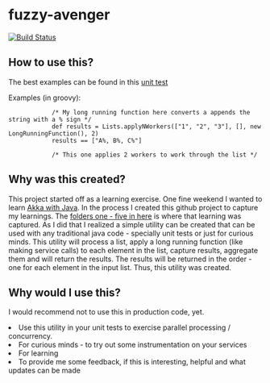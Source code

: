 fuzzy-avenger
=============

[![Build Status](https://travis-ci.org/daveayan/fuzzy-avenger.svg?branch=master)](https://travis-ci.org/daveayan/fuzzy-avenger)

## How to use this?
The best examples can be found in this [unit test](https://github.com/daveayan/fuzzy-avenger/blob/master/src/test/groovy/com/daveayan/fuzzyavenger/AkkaExecutionProviderTest.groovy)

Examples (in groovy):

				/* My long running function here converts a appends the string with a % sign */
				def results = Lists.applyNWorkers(["1", "2", "3"], [], new LongRunningFunction(), 2)
				results == ["A%, B%, C%"]
				
				/* This one applies 2 workers to work through the list */
				
## Why was this created?
This project started off as a learning exercise. One fine weekend I wanted to learn [Akka with Java](http://doc.akka.io/docs/akka/snapshot/java.html?_ga=1.225472222.570252940.1407078201). In the process I created this github project to capture my learnings. The [folders one - five in here](https://github.com/daveayan/fuzzy-avenger/tree/master/src/test/groovy/com/daveayan/fuzzyavenger) is where that learning was captured. As I did that I realized a simple utility can be created that can be used with any traditional java code - specially unit tests or just for curious minds. This utility will process a list, apply a long running function (like making service calls) to each element in the list, capture results, aggregate them and will return the results. The results will be returned in the order - one for each element in the input list. Thus, this utility was created.

## Why would I use this?
I would recommend not to use this in production code, yet.
<li>Use this utility in your unit tests to exercise parallel processing / concurrency.
<li>For curious minds - to try out some instrumentation on your services
<li>For learning
<li>To provide me some feedback, if this is interesting, helpful and what updates can be made

